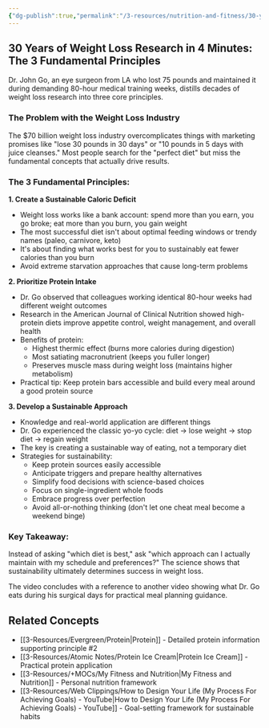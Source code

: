 ```yaml
---
{"dg-publish":true,"permalink":"/3-resources/nutrition-and-fitness/30-years-of-weight-loss-research-in-4-minutes-the-3-fundamental-principles/","title":"30 Years of Weight Loss Research in 4 Minutes -  The 3 Fundamental Principles","tags":["🌱_Processing"],"updated":"2025-10-18T23:14:15.571-07:00"}
---
```



## 30 Years of Weight Loss Research in 4 Minutes: The 3 Fundamental Principles

Dr. John Go, an eye surgeon from LA who lost 75 pounds and maintained it during demanding 80-hour medical training weeks, distills decades of weight loss research into three core principles.

### The Problem with the Weight Loss Industry

The $70 billion weight loss industry overcomplicates things with marketing promises like "lose 30 pounds in 30 days" or "10 pounds in 5 days with juice cleanses." Most people search for the "perfect diet" but miss the fundamental concepts that actually drive results.

### The 3 Fundamental Principles:

**1. Create a Sustainable Caloric Deficit**

- Weight loss works like a bank account: spend more than you earn, you go broke; eat more than you burn, you gain weight
- The most successful diet isn't about optimal feeding windows or trendy names (paleo, carnivore, keto)
- It's about finding what works best for you to sustainably eat fewer calories than you burn
- Avoid extreme starvation approaches that cause long-term problems

**2. Prioritize Protein Intake**

- Dr. Go observed that colleagues working identical 80-hour weeks had different weight outcomes
- Research in the American Journal of Clinical Nutrition showed high-protein diets improve appetite control, weight management, and overall health
- Benefits of protein:
    - Highest thermic effect (burns more calories during digestion)
    - Most satiating macronutrient (keeps you fuller longer)
    - Preserves muscle mass during weight loss (maintains higher metabolism)
- Practical tip: Keep protein bars accessible and build every meal around a good protein source

**3. Develop a Sustainable Approach**

- Knowledge and real-world application are different things
- Dr. Go experienced the classic yo-yo cycle: diet → lose weight → stop diet → regain weight
- The key is creating a sustainable way of eating, not a temporary diet
- Strategies for sustainability:
    - Keep protein sources easily accessible
    - Anticipate triggers and prepare healthy alternatives
    - Simplify food decisions with science-based choices
    - Focus on single-ingredient whole foods
    - Embrace progress over perfection
    - Avoid all-or-nothing thinking (don't let one cheat meal become a weekend binge)

### Key Takeaway:

Instead of asking "which diet is best," ask "which approach can I actually maintain with my schedule and preferences?" The science shows that sustainability ultimately determines success in weight loss.

The video concludes with a reference to another video showing what Dr. Go eats during his surgical days for practical meal planning guidance.

## Related Concepts
- [[3-Resources/Evergreen/Protein\|Protein]] - Detailed protein information supporting principle #2
- [[3-Resources/Atomic Notes/Protein Ice Cream\|Protein Ice Cream]] - Practical protein application
- [[3-Resources/+MOCs/My Fitness and Nutrition\|My Fitness and Nutrition]] - Personal nutrition framework
- [[3-Resources/Web Clippings/How to Design Your Life (My Process For Achieving Goals) - YouTube\|How to Design Your Life (My Process For Achieving Goals) - YouTube]] - Goal-setting framework for sustainable habits
